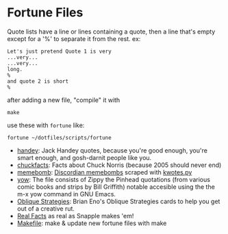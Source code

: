 # Fortune Files

Quote lists have a line or lines containing a quote, then a line that's empty
except for a '%' to separate it from the rest.  ex:

    Let's just pretend Quote 1 is very
    ...very...
    ...very...
    long.
    %
    and quote 2 is short
    %

after adding a new file, "compile" it with

    make

use these with `fortune` like:

    fortune ~/dotfiles/scripts/fortune


* [handey](handey):
  Jack Handey quotes, because you're good enough, you're smart enough, and
  gosh-darnit people like you.
* [chuckfacts](chuckfacts):
  Facts about Chuck Norris (because 2005 should never end)
* [memebomb](memebomb):
  [Discordian memebombs][1] scraped with [kwotes.py][2]
* [yow](yow):
  The file consists of Zippy the Pinhead quotations (from various comic books and
  strips by Bill Griffith) notable accesible using the the m-x yow command in GNU Emacs.
* [Oblique Strategies](ObliqueStrategies): Brian Eno's Oblique Strategies cards
  to help you get out of a creative rut.
* [Real Facts](realfacts) as real as Snapple makes 'em!
* [Makefile](Makefile):
  make & update new fortune files with make

[1]: http://principiadiscordia.com/memebombs/
[2]: https://gist.github.com/JKirchartz/5383142
